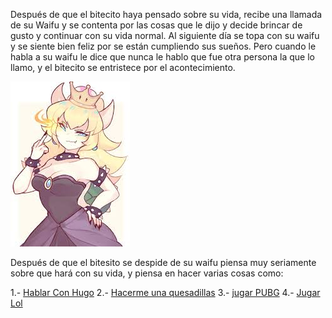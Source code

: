 [//]: # (por: Juan Hernandez)
[//]: # (agregar la historia, para ir a: hablar con hugo)	
[//]: # (hacerme unas quesadillas)
[//]: # (Jugar PUBG)	
[//]: # (jugar lol)	

Después de que el bitecito haya pensado sobre su vida, recibe una llamada de su Waifu y se contenta por las cosas que le dijo y decide brincar de gusto y continuar con su vida normal. Al siguiente día se topa con su waifu y se siente bien feliz por se están cumpliendo sus sueños. Pero cuando le habla a su waifu le dice que nunca le hablo que fue otra persona la que lo llamo, y el bitecito se entristece por el acontecimiento.

![](waifu.jpg)

Después de que el bitesito se despide de su waifu piensa muy seriamente sobre que hará con su vida, y piensa en hacer varias cosas como:

1.- [Hablar Con Hugo](hablar-con-hugo.md)
2.- [Hacerme una quesadillas](Hacerme-unas-quesadillas.md)
3.- [jugar PUBG](jugar-PUBG.md)
4.- [Jugar Lol](jugar-lol.md)

